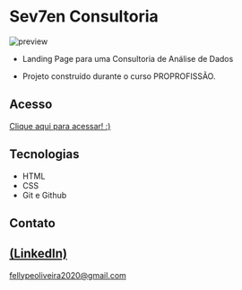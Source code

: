 # Sev7en Consultoria

 ![preview](./.github/preview.gif)
 
 - Landing Page para uma Consultoria de Análise de Dados

 - Projeto construído durante o curso PROPROFISSÃO.

## Acesso
 [Clique aqui para acessar! :)](https://1fellype.github.io/Sev7en/)

## Tecnologias

- HTML
- CSS
- Git e Github

## Contato
[(LinkedIn)](https://www.linkedin.com/in/fellype-oliveira-920699230/)
-----
fellypeoliveira2020@gmail.com
